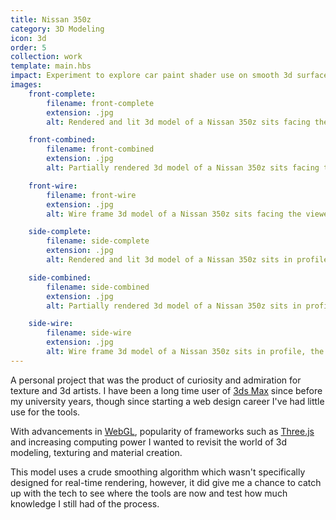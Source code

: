 ```yaml
---
title: Nissan 350z
category: 3D Modeling
icon: 3d
order: 5
collection: work
template: main.hbs
impact: Experiment to explore car paint shader use on smooth 3d surfaces. I also wanted to study modeling topology best practices.
images:
    front-complete:
        filename: front-complete
        extension: .jpg
        alt: Rendered and lit 3d model of a Nissan 350z sits facing the viewer with its headlights turned on.

    front-combined:
        filename: front-combined
        extension: .jpg
        alt: Partially rendered 3d model of a Nissan 350z sits facing the viewer, a wire frame is visible showing some of the surface topology. 

    front-wire:
        filename: front-wire
        extension: .jpg
        alt: Wire frame 3d model of a Nissan 350z sits facing the viewer, only a basic clay texture is visible.

    side-complete:
        filename: side-complete
        extension: .jpg
        alt: Rendered and lit 3d model of a Nissan 350z sits in profile, the headlights pointing left and tail lights pointing right.

    side-combined:
        filename: side-combined
        extension: .jpg
        alt: Partially rendered 3d model of a Nissan 350z sits in profile, the headlights pointing left and tail lights pointing right. A wire frame is visible showing some of the surface topology. 

    side-wire:
        filename: side-wire
        extension: .jpg
        alt: Wire frame 3d model of a Nissan 350z sits in profile, the headlights pointing left and tail lights pointing right.
---
```


A personal project that was the product of curiosity and admiration for texture and 3d artists. I have been a long time user of <a href="http://www.autodesk.co.uk/products/3ds-max/overview" target="_blank" title="3ds max homepage">3ds Max</a> since before my university years, though since starting a web design career I've had little use for the&nbsp;tools.

With advancements in <a href="https://en.wikipedia.org/wiki/WebGL" target="_blank" title="Wikipedia entry for WebGL">WebGL</a>, popularity of frameworks such as <a href="http://threejs.org/" target="_blank" title="Three.js homepage">Three.js</a> and increasing computing power I wanted to revisit the world of 3d modeling, texturing and material&nbsp;creation.

This model uses a crude smoothing algorithm which wasn't specifically designed for real-time rendering, however, it did give me a chance to catch up with the tech to see where the tools are now and test how much knowledge I still had of the&nbsp;process.